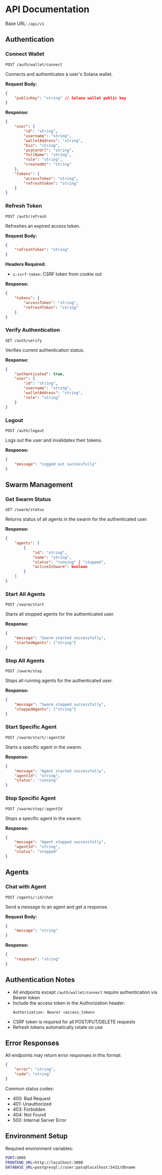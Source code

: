 
# API Documentation

Base URL: `/api/v1`

## Authentication

### Connect Wallet
```http
POST /auth/wallet/connect
```
Connects and authenticates a user's Solana wallet.

**Request Body:**
```json
{
    "publicKey": "string" // Solana wallet public key
}
```

**Response:**
```json
{
    "user": {
        "id": "string",
        "username": "string",
        "walletAddress": "string",
        "bio": "string",
        "avatarUrl": "string",
        "fullName": "string",
        "role": "string",
        "createdAt": "string"
    },
    "tokens": {
        "accessToken": "string",
        "refreshToken": "string"
    }
}
```

### Refresh Token
```http
POST /auth/refresh
```
Refreshes an expired access token.

**Request Body:**
```json
{
    "refreshToken": "string"
}
```

**Headers Required:**
- `x-csrf-token`: CSRF token from cookie out

**Response:**
```json
{
    "tokens": {
        "accessToken": "string",
        "refreshToken": "string"
    }
}
```

### Verify Authentication
```http
GET /auth/verify
```
Verifies current authentication status.

**Response:**
```json
{
    "authenticated": true,
    "user": {
        "id": "string",
        "username": "string",
        "walletAddress": "string",
        "role": "string"
    }
}
```

### Logout
```http
POST /auth/logout
```
Logs out the user and invalidates their tokens.

**Response:**
```json
{
    "message": "Logged out successfully"
}
```

## Swarm Management

### Get Swarm Status
```http
GET /swarm/status
```
Returns status of all agents in the swarm for the authenticated user.

**Response:**
```json
{
    "agents": [
        {
            "id": "string",
            "name": "string",
            "status": "running" | "stopped",
            "activeInSwarm": boolean
        }
    ]
}
```

### Start All Agents
```http
POST /swarm/start
```
Starts all stopped agents for the authenticated user.

**Response:**
```json
{
    "message": "Swarm started successfully",
    "startedAgents": ["string"]
}
```

### Stop All Agents
```http
POST /swarm/stop
```
Stops all running agents for the authenticated user.

**Response:**
```json
{
    "message": "Swarm stopped successfully",
    "stoppedAgents": ["string"]
}
```

### Start Specific Agent
```http
POST /swarm/start/:agentId
```
Starts a specific agent in the swarm.

**Response:**
```json
{
    "message": "Agent started successfully",
    "agentId": "string",
    "status": "running"
}
```

### Stop Specific Agent
```http
POST /swarm/stop/:agentId
```
Stops a specific agent in the swarm.

**Response:**
```json
{
    "message": "Agent stopped successfully",
    "agentId": "string",
    "status": "stopped"
}
```

## Agents

### Chat with Agent
```http
POST /agents/:id/chat
```
Send a message to an agent and get a response.

**Request Body:**
```json
{
    "message": "string"
}
```

**Response:**
```json
{
    "response": "string"
}
```

## Authentication Notes

- All endpoints except `/auth/wallet/connect` require authentication via Bearer token
- Include the access token in the Authorization header:
  ```
  Authorization: Bearer <access_token>
  ```
- CSRF token is required for all POST/PUT/DELETE requests
- Refresh tokens automatically rotate on use

## Error Responses

All endpoints may return error responses in this format:

```json
{
    "error": "string",
    "code": "string"
}
```

Common status codes:
- 400: Bad Request
- 401: Unauthorized
- 403: Forbidden
- 404: Not Found
- 500: Internal Server Error

## Environment Setup

Required environment variables:
```bash
PORT=3005
FRONTEND_URL=http://localhost:3000
DATABASE_URL=postgresql://user:pass@localhost:5432/dbname
```
```
